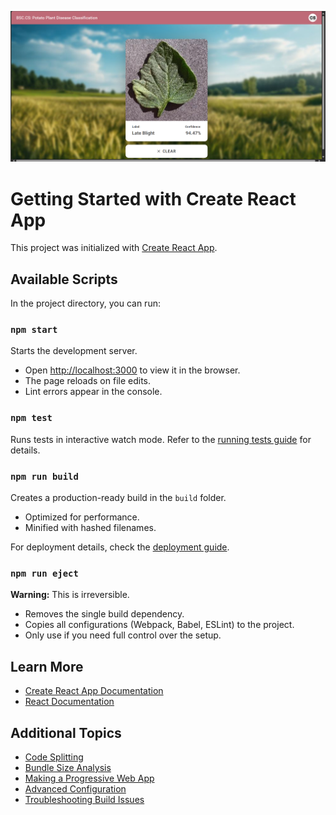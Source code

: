![Alt Text](models/Screenshot.png)


# Getting Started with Create React App

This project was initialized with [Create React App](https://github.com/facebook/create-react-app).

## Available Scripts

In the project directory, you can run:

### `npm start`
Starts the development server.
- Open [http://localhost:3000](http://localhost:3000) to view it in the browser.
- The page reloads on file edits.
- Lint errors appear in the console.

### `npm test`
Runs tests in interactive watch mode.
Refer to the [running tests guide](https://facebook.github.io/create-react-app/docs/running-tests) for details.

### `npm run build`
Creates a production-ready build in the `build` folder.
- Optimized for performance.
- Minified with hashed filenames.

For deployment details, check the [deployment guide](https://facebook.github.io/create-react-app/docs/deployment).

### `npm run eject`
**Warning:** This is irreversible.
- Removes the single build dependency.
- Copies all configurations (Webpack, Babel, ESLint) to the project.
- Only use if you need full control over the setup.

## Learn More
- [Create React App Documentation](https://facebook.github.io/create-react-app/docs/getting-started)
- [React Documentation](https://reactjs.org/)

## Additional Topics
- [Code Splitting](https://facebook.github.io/create-react-app/docs/code-splitting)
- [Bundle Size Analysis](https://facebook.github.io/create-react-app/docs/analyzing-the-bundle-size)
- [Making a Progressive Web App](https://facebook.github.io/create-react-app/docs/making-a-progressive-web-app)
- [Advanced Configuration](https://facebook.github.io/create-react-app/docs/advanced-configuration)
- [Troubleshooting Build Issues](https://facebook.github.io/create-react-app/docs/troubleshooting#npm-run-build-fails-to-minify)


